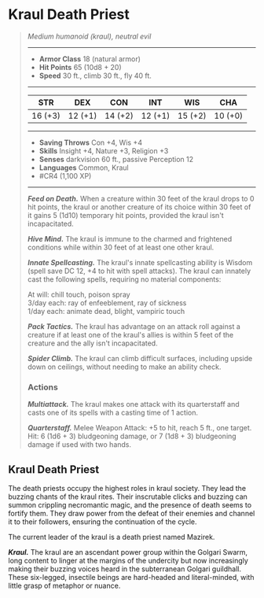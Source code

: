 # Kraul Death Priest
>*Medium humanoid (kraul), neutral evil*
>___
>- **Armor Class** 18 (natural armor)
>- **Hit Points** 65 (10d8 + 20)
>- **Speed** 30 ft., climb 30 ft., fly 40 ft.
>___
>|STR|DEX|CON|INT|WIS|CHA|
>|:---:|:---:|:---:|:---:|:---:|:---:|
>|16 (+3)|12 (+1)|14 (+2)|12 (+1)|15 (+2)|10 (+0)|
>___
>- **Saving Throws** Con +4, Wis +4
>- **Skills** Insight +4, Nature +3, Religion +3
>- **Senses** darkvision 60 ft., passive Perception 12
>- **Languages** Common, Kraul
>- #CR4 (1,100 XP)
>___
>***Feed on Death.*** When a creature within 30 feet of the kraul drops to 0 hit points, the kraul or another creature of its choice within 30 feet of it gains 5 (1d10) temporary hit points, provided the kraul isn't incapacitated.  
>
>***Hive Mind.*** The kraul is immune to the charmed and frightened conditions while within 30 feet of at least one other kraul.  
>
>***Innate Spellcasting.*** The kraul's innate spellcasting ability is Wisdom (spell save DC 12, +4 to hit with spell attacks). The kraul can innately cast the following spells, requiring no material components:  
>
>At will: chill touch, poison spray  
>3/day each: ray of enfeeblement, ray of sickness  
>1/day each: animate dead, blight, vampiric touch  
>
>
>***Pack Tactics.*** The kraul has advantage on an attack roll against a creature if at least one of the kraul's allies is within 5 feet of the creature and the ally isn't incapacitated.  
>
>***Spider Climb.*** The kraul can climb difficult surfaces, including upside down on ceilings, without needing to make an ability check.  
>
>### Actions
>***Multiattack.*** The kraul makes one attack with its quarterstaff and casts one of its spells with a casting time of 1 action.  
>
>***Quarterstaff.*** Melee Weapon Attack: +5 to hit, reach 5 ft., one target. Hit: 6 (1d6 + 3) bludgeoning damage, or 7 (1d8 + 3) bludgeoning damage if used with two hands.

## Kraul Death Priest

The death priests occupy the highest roles in kraul society. They lead the buzzing chants of the kraul rites. Their inscrutable clicks and buzzing can summon crippling necromantic magic, and the presence of death seems to fortify them. They draw power from the defeat of their enemies and channel it to their followers, ensuring the continuation of the cycle.

The current leader of the kraul is a death priest named Mazirek.

***Kraul.*** The kraul are an ascendant power group within the Golgari Swarm, long content to linger at the margins of the undercity but now increasingly making their buzzing voices heard in the subterranean Golgari guildhall. These six-legged, insectile beings are hard-headed and literal-minded, with little grasp of metaphor or nuance.